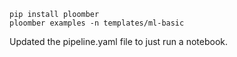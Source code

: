 ```
pip install ploomber
ploomber examples -n templates/ml-basic
```

Updated the pipeline.yaml file to just run a notebook.